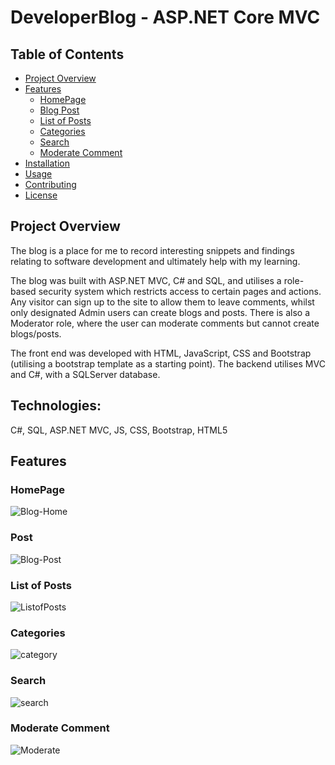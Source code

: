 # DeveloperBlog - ASP.NET Core MVC

## Table of Contents
- [Project Overview](#project-overview)
- [Features](#features)
  - [HomePage](#homepage)
  - [Blog Post](#blog-post)
  - [List of Posts](#list-of-posts)
  - [Categories](#categories)
  - [Search](#search)
  - [Moderate Comment](#moderate-comment)
- [Installation](#installation)
- [Usage](#usage)
- [Contributing](#contributing)
- [License](#license)

## Project Overview

The blog is a place for me to record interesting snippets and findings relating to software development and ultimately help with my learning.

The blog was built with ASP.NET MVC, C# and SQL, and utilises a role-based security system which restricts access to certain pages and actions. Any visitor can sign up to the site to allow them to leave comments, whilst only designated Admin users can create blogs and posts. There is also a Moderator role, where the user can moderate comments but cannot create blogs/posts.

The front end was developed with HTML, JavaScript, CSS and Bootstrap (utilising a bootstrap template as a starting point). The backend utilises MVC and C#, with a SQLServer database.

## Technologies:

C#, SQL, ASP.NET MVC, JS, CSS, Bootstrap, HTML5

## Features

### HomePage

![Blog-Home](https://github.com/Oserhir/DeveloperBlog-ASP.NET-Core-MVC/assets/82850895/0ea01469-03e8-4d5a-a9c9-44e19044c256)

### Post

![Blog-Post](https://github.com/Oserhir/DeveloperBlog-ASP.NET-Core-MVC/assets/82850895/0754b64b-75e4-44f1-928b-015674ff0cd7)

### List of Posts

![ListofPosts](https://github.com/Oserhir/DeveloperBlog-ASP.NET-Core-MVC/assets/82850895/7acb8899-2723-4782-88f4-4aefa37748fe)

### Categories

![category](https://github.com/Oserhir/DeveloperBlog-ASP.NET-Core-MVC/assets/82850895/a87e9000-c1b1-418c-ac1f-7fd9591cee7c)

### Search 

![search](https://github.com/Oserhir/DeveloperBlog-ASP.NET-Core-MVC/assets/82850895/d10025d1-fa85-498c-91a2-47d94838a625)

### Moderate Comment

![Moderate](https://github.com/Oserhir/DeveloperBlog-ASP.NET-Core-MVC/assets/82850895/5d51ff85-0a18-4345-ac5c-28edf3c99530)


